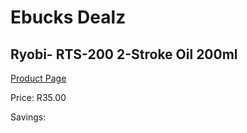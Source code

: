 
# Ebucks Dealz
## Ryobi- RTS-200 2-Stroke Oil 200ml
[Product Page](https://www.ebucks.com/web/shop/productSelected.do?prodId=1220456444&catId=370101825)

Price: R35.00

Savings: 


	